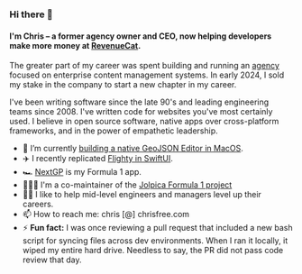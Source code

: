 ### Hi there 👋
#### I'm Chris – a former agency owner and CEO, now helping developers make more money at [RevenueCat]([url](https://github.com/RevenueCat/)).

The greater part of my career was spent building and running an [agency](https://chromatichq.com) focused on enterprise content management systems. In early 2024, I sold my stake in the company to start a new chapter in my career. 

I've been writing software since the late 90's and leading engineering teams since 2008. I've written code for websites you've most certainly used. I believe in open source software, native apps over cross-platform frameworks, and in the power of empathetic leadership.

- 🧱 I’m currently [building a native GeoJSON Editor in MacOS]([url](https://bsky.app/profile/chrisfree.bsky.social/post/3lbnhpyoowc2t)).
- ✈️ I recently replicated [Flighty in SwiftUI]([url](https://github.com/chrisfree/flightySwiftUI)).
- 🏎️ [NextGP](https://apps.apple.com/us/app/nextgp/id1638726743) is my Formula 1 app. 
- 👨🏻‍💻 I'm a co-maintainer of the [Jolpica Formula 1 project]([url](https://github.com/jolpica/jolpica-f1))
- 👨‍🎓 I like to help mid-level engineers and managers level up their careers.
- 📫 How to reach me: chris [@] chrisfree.com
- ⚡ **Fun fact:** I was once reviewing a pull request that included a new bash script for syncing files across dev environments. When I ran it locally, it wiped my entire hard drive. Needless to say, the PR did not pass code review that day.
